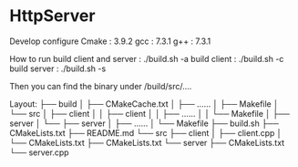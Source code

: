 # HttpServer
Develop configure
  Cmake : 3.9.2
  gcc : 7.3.1
  g++ : 7.3.1

How to run
  build client and server : ./build.sh -a
  build client : ./build.sh -c
  build server : ./build.sh -s

Then you can find the binary under /build/src/....

Layout:
├── build
│   ├── CMakeCache.txt
│   ├── ......
│   ├── Makefile
│   └── src
│       ├── client
│       │   ├── client
│       │   ├── ......
│       │   └── Makefile
│       ├── server
│       └── ├── server
│           ├── ......
│           └── Makefile
├── build.sh
├── CMakeLists.txt
├── README.md
└── src
    ├── client
    │   ├── client.cpp
    │   └── CMakeLists.txt
    ├── CMakeLists.txt
    └── server
        ├── CMakeLists.txt
        └── server.cpp
